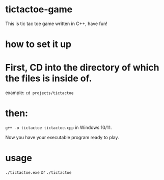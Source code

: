 # tictactoe-game
This is tic tac toe game written in C++, have fun!

# how to set it up
# First, CD into the directory of which the files is inside of.
example: ``cd projects/tictactoe``
# then:
``g++ -o tictactoe tictactoe.cpp`` in Windows 10/11.

Now you have your executable program ready to play.

# usage
``./tictactoe.exe`` or ``./tictactoe``

